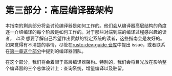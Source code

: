 # 第三部分：高层编译器架构

本指南的剩余部分将会讨论编译器是如何工作的。他们会从编译器高层结构的角度逐一介绍编译的每个阶段是如何工作的。对于那些对端到端的编译过程感兴趣的读者， _以及_ 想要了解自己希望作出贡献的特定系统的读者，这些指南会是友好的。如果觉得有不清楚的事情，尽管在[rustc-dev-guide 仓库](https://github.com/rust-lang/rustc-dev-guide/issues)中提出 issue，或者联系在[第一章这个部分](./compiler-team.md)中提到的编译器团队。

在这个部分，我们将会着眼于高层编译器架构。特别的，我们会将目光放在影响整个编译器的三个总体设计上：查询系统，增量编译以及驻留。
